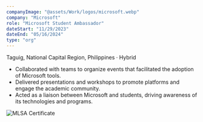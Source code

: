 ```yaml
---
companyImage: "@assets/Work/logos/microsoft.webp"
company: "Microsoft"
role: "Microsoft Student Ambassador"
dateStart: "11/29/2023"
dateEnd: "05/16/2024"
type: "org"
---
```


Taguig, National Capital Region, Philippines · Hybrid

- Collaborated with teams to organize events that facilitated the adoption of Microsoft tools.
- Delivered presentations and workshops to promote platforms and engage the academic community.
- Acted as a liaison between Microsoft and students, driving awareness of its technologies and programs.

<div class="flex flex-col md:flex-row items-start md:items-center gap-6">
    <div class="flex-wrap w-11/12 md:w-1/3">
        <img src="/work/internal/MLSA.webp" alt="MLSA Certificate" class="shadow-md rounded-md">
    </div>
</div>
